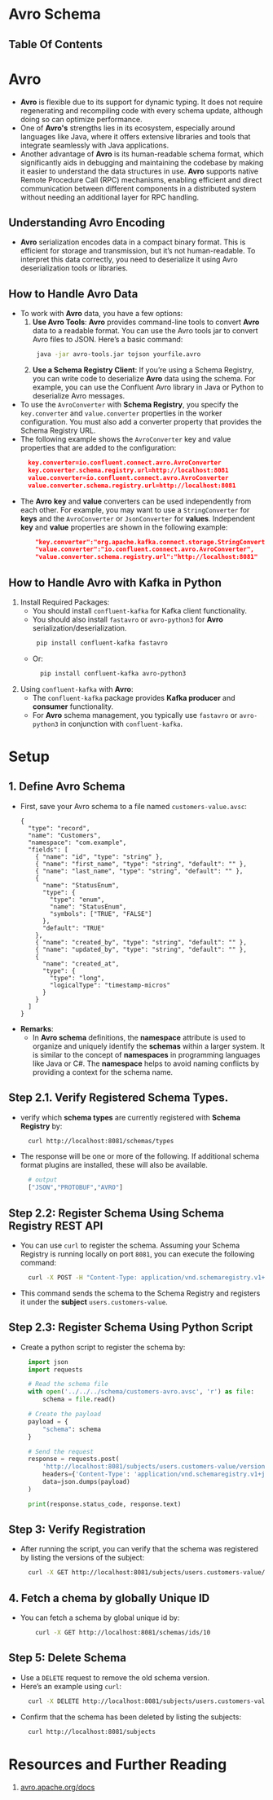 # Avro Schema

## Table Of Contents

# Avro

- **Avro** is flexible due to its support for dynamic typing. It does not require regenerating and recompiling code with every schema update, although doing so can optimize performance.
- One of **Avro's** strengths lies in its ecosystem, especially around languages like Java, where it offers extensive libraries and tools that integrate seamlessly with Java applications.
- Another advantage of **Avro** is its human-readable schema format, which significantly aids in debugging and maintaining the codebase by making it easier to understand the data structures in use. **Avro** supports native Remote Procedure Call (RPC) mechanisms, enabling efficient and direct communication between different components in a distributed system without needing an additional layer for RPC handling.

## Understanding Avro Encoding

- **Avro** serialization encodes data in a compact binary format. This is efficient for storage and transmission, but it’s not human-readable. To interpret this data correctly, you need to deserialize it using Avro deserialization tools or libraries.

## How to Handle Avro Data

- To work with **Avro** data, you have a few options:
  1. **Use Avro Tools**: **Avro** provides command-line tools to convert **Avro** data to a readable format. You can use the Avro tools jar to convert Avro files to JSON. Here’s a basic command:
     ```sh
      java -jar avro-tools.jar tojson yourfile.avro
     ```
  2. **Use a Schema Registry Client**: If you’re using a Schema Registry, you can write code to deserialize **Avro** data using the schema. For example, you can use the Confluent Avro library in Java or Python to deserialize Avro messages.
- To use the `AvroConverter` with **Schema Registry**, you specify the `key.converter` and `value.converter` properties in the worker configuration. You must also add a converter property that provides the Schema Registry URL.
- The following example shows the `AvroConverter` key and value properties that are added to the configuration:
  ```json
    key.converter=io.confluent.connect.avro.AvroConverter
    key.converter.schema.registry.url=http://localhost:8081
    value.converter=io.confluent.connect.avro.AvroConverter
    value.converter.schema.registry.url=http://localhost:8081
  ```
- The **Avro** **key** and **value** converters can be used independently from each other. For example, you may want to use a `StringConverter` for **keys** and the `AvroConverter` or `JsonConverter` for **values**. Independent **key** and **value** properties are shown in the following example:
  ```json
      "key.converter":"org.apache.kafka.connect.storage.StringConverter",
      "value.converter":"io.confluent.connect.avro.AvroConverter",
      "value.converter.schema.registry.url":"http://localhost:8081"
  ```

## How to Handle Avro with Kafka in Python

1. Install Required Packages:
   - You should install `confluent-kafka` for Kafka client functionality.
   - You should also install `fastavro` or `avro-python3` for **Avro** serialization/deserialization.
     ```sh
      pip install confluent-kafka fastavro
     ```
   - Or:
     ```sh
       pip install confluent-kafka avro-python3
     ```
2. Using `confluent-kafka` with **Avro**:
   - The `confluent-kafka` package provides **Kafka producer** and **consumer** functionality.
   - For **Avro** schema management, you typically use `fastavro` or `avro-python3` in conjunction with `confluent-kafka`.

# Setup

## 1. Define Avro Schema

- First, save your Avro schema to a file named `customers-value.avsc`:
  ```avsc
  {
    "type": "record",
    "name": "Customers",
    "namespace": "com.example",
    "fields": [
      { "name": "id", "type": "string" },
      { "name": "first_name", "type": "string", "default": "" },
      { "name": "last_name", "type": "string", "default": "" },
      {
        "name": "StatusEnum",
        "type": {
          "type": "enum",
          "name": "StatusEnum",
          "symbols": ["TRUE", "FALSE"]
        },
        "default": "TRUE"
      },
      { "name": "created_by", "type": "string", "default": "" },
      { "name": "updated_by", "type": "string", "default": "" },
      {
        "name": "created_at",
        "type": {
          "type": "long",
          "logicalType": "timestamp-micros"
        }
      }
    ]
  }
  ```
- **Remarks**:
  - In **Avro schema** definitions, the **namespace** attribute is used to organize and uniquely identify the **schemas** within a larger system. It is similar to the concept of **namespaces** in programming languages like Java or C#. The **namespace** helps to avoid naming conflicts by providing a context for the schema name.

## Step 2.1. Verify Registered Schema Types.

- verify which **schema types** are currently registered with **Schema Registry** by:
  ```sh
    curl http://localhost:8081/schemas/types
  ```
- The response will be one or more of the following. If additional schema format plugins are installed, these will also be available.
  ```sh
    # output
    ["JSON","PROTOBUF","AVRO"]
  ```

## Step 2.2: Register Schema Using Schema Registry REST API

- You can use `curl` to register the schema. Assuming your Schema Registry is running locally on port `8081`, you can execute the following command:
  ```sh
    curl -X POST -H "Content-Type: application/vnd.schemaregistry.v1+json" --data '{"schema": "'"$(cat customers-value.avsc)"'"}' http://localhost:8081/subjects/users.customers-value/versions
  ```
- This command sends the schema to the Schema Registry and registers it under the **subject** `users.customers-value`.

## Step 2.3: Register Schema Using Python Script

- Create a python script to register the schema by:

  ```py
    import json
    import requests

    # Read the schema file
    with open('../../../schema/customers-avro.avsc', 'r') as file:
        schema = file.read()

    # Create the payload
    payload = {
        "schema": schema
    }

    # Send the request
    response = requests.post(
        'http://localhost:8081/subjects/users.customers-value/versions',
        headers={'Content-Type': 'application/vnd.schemaregistry.v1+json'},
        data=json.dumps(payload)
    )

    print(response.status_code, response.text)
  ```

## Step 3: Verify Registration

- After running the script, you can verify that the schema was registered by listing the versions of the subject:
  ```sh
    curl -X GET http://localhost:8081/subjects/users.customers-value/versions
  ```

## 4. Fetch a chema by globally Unique ID

- You can fetch a schema by global unique id by:

  ```sh
      curl -X GET http://localhost:8081/schemas/ids/10
  ```

## Step 5: Delete Schema

- Use a `DELETE` request to remove the old schema version.
- Here’s an example using `curl`:
  ```sh
    curl -X DELETE http://localhost:8081/subjects/users.customers-value
  ```
- Confirm that the schema has been deleted by listing the subjects:
  ```sh
    curl http://localhost:8081/subjects
  ```

# Resources and Further Reading

1. [avro.apache.org/docs](https://avro.apache.org/docs/1.11.1/specification/_print/)

